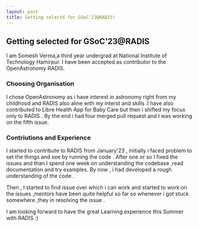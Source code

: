 ```yaml
---
layout: post
title: Getting selectd for GSoC'23@RADIS!
---
```



## Getting selected for GSoC'23@RADIS

I am Somesh Verma,a third year undergrad at National Institute of Technology Hamirpur. I have been accepted as contributor to the OpenAstronomy  RADIS.

### Choosing Organisation 
I  chose OpenAstronomy as i have interest in astronomy right from my childhood and RADIS also aline with my interst and skills .I have also contributed to Libre Health App for Baby Care but then i shifted my focus  only to RADIS . By the end i had four merged pull request and I was working on the fifth issue.

### Contriutions and Experience 
I started to contribute to RADIS from January'23 , initially i faced problem to set the things and see by running the code . After one or so I fixed the issues and than I spend one week on understanding the codebase ,read documentation and try examples. By now , i had developed a rough understanding of the code .

Then , I started to find issue over which i can work and started to work on the issues ,mentors have been quite helpful so far so whenever i got stuck somewhere ,they in resolving the issue .


I am looking forward to have the great Learning experience this Summer with RADIS :)


